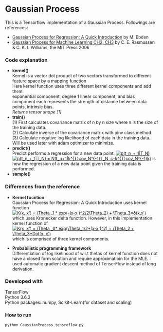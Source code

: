 Gaussian Process 
==================
This is a Tensorflow implementation of a Gaussian Process. Followings are references:

* [Gaussian Process for Regression: A Quick Introduction](https://arxiv.org/pdf/1505.02965.pdf) by M. Ebden
* [Gaussian Process for Machine Learning CH2, CH3](http://www.gaussianprocess.org/gpml/chapters/RW2.pdf) by  C. E. Rasmussen & C. K. I. Williams, the MIT Press 2006

### Code explanation
* __kernel()__<br>
Kernel is a vector dot product of two vectors transformed to different feature space by a mapping function<br>
Here kernel function uses three different kernel components and add them: <br>
exponential component, degree 1 linear component, and bias component each represents the strength of distance between data points, intrinsic bias.<br>
_Returns tensor shape [1]_ <br>
* __train()__<br>
(1) First calculates covariance matrix of n by n size where n is the size of the training data.<br>
(2) Calculate inverse of the covariance matrix with pinv class method<br>
(3) Calculate negative log likelihood of each data in the training data. Will be used later with adam optimizer to minimize.<br>
* __predict()__<br>
Predict performs a regression for a new data point. <a href="http://www.codecogs.com/eqnedit.php?latex=p(t_n_&plus;_1|T_N)" target="_blank"><img src="http://latex.codecogs.com/gif.latex?p(t_n_&plus;_1|T_N)" title="p(t_n_+_1|T_N)" /></a><br>
<a href="http://www.codecogs.com/eqnedit.php?latex=p(t_n_&plus;_1|T_N)&space;=&space;N(t_n&plus;1|k^{T}cov_N^{-1}T_N,&space;c-k^{T}cov_N^{-1}k)" target="_blank"><img src="http://latex.codecogs.com/gif.latex?p(t_n_&plus;_1|T_N)&space;=&space;N(t_n&plus;1|k^{T}cov_N^{-1}T_N,&space;c-k^{T}cov_N^{-1}k)" title="p(t_n_+_1|T_N) = N(t_n+1|k^{T}cov_N^{-1}T_N, c-k^{T}cov_N^{-1}k)" /></a> is how the regression of a new data point given the training data is performed.<br>
* __sample()__

### Differences from the reference
* __Kernel fucntion__<br>
Gaussian Process for Regression: A Quick Introduction uses kernel function<br>
<a href="http://www.codecogs.com/eqnedit.php?latex=K(x,&space;x')&space;=&space;\Theta&space;_1&space;*&space;exp(-(x-x')^2/2\Theta_2)&space;&plus;&space;\Theta_3×δ(x,x')" target="_blank"><img src="http://latex.codecogs.com/gif.latex?K(x,&space;x')&space;=&space;\Theta&space;_1&space;*&space;exp(-(x-x')^2/2\Theta_2)&space;&plus;&space;\Theta_3×δ(x,x')" title="K(x, x') = \Theta _1 * exp(-(x-x')^2/2\Theta_2) + \Theta_3×δ(x,x')" /></a><br>
which uses Kronecker delta function. However, in this implementation kernel function of<br>
<a href="http://www.codecogs.com/eqnedit.php?latex=K(x,&space;x')&space;=&space;\Theta&space;_0*&space;exp(\Theta_1/2*(x-x')^2)&space;&plus;&space;\Theta_2&space;&plus;&space;\Theta_3*Dot(x,&space;x')" target="_blank"><img src="http://latex.codecogs.com/gif.latex?K(x,&space;x')&space;=&space;\Theta&space;_0*&space;exp(\Theta_1/2*(x-x')^2)&space;&plus;&space;\Theta_2&space;&plus;&space;\Theta_3*Dot(x,&space;x')" title="K(x, x') = \Theta _0* exp(\Theta_1/2*(x-x')^2) + \Theta_2 + \Theta_3*Dot(x, x')" /></a><br>
which is comprised of three kernel components.

* __Probabilistic programming framework__<br>
Differentiation of log likelihood of w.r.t thetas of kernel function does not have a closed form solution and require approximatioin for the MLE. 
I used automatic gradient descent method of TensorFlow instead of long derivation.

### Developed with
TensorFlow <br>
Python 3.6.3 <br>
Python packages: numpy, Scikit-Learn(for dataset  and scaling)

### How to run
```
python GaussianProcess_tensroflow.py
```
